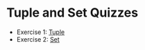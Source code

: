 # Tuple and Set Quizzes

- Exercise 1: [Tuple](https://www.w3schools.com/python/exercise.asp?filename=exercise_tuples1)
- Exercise 2: [Set](https://www.w3schools.com/python/exercise.asp?filename=exercise_sets1)
